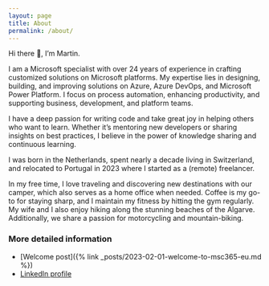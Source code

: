 ```yaml
---
layout: page
title: About
permalink: /about/
---
```


<!-- <img alt="Profile picture" style="border-radius: 3px; border-color: gray; border-style: solid; border-width: 2px" src="https://msc365.eu/assets/img/msc365-profile.jpg" width="180px"> -->

Hi there 👋, I’m Martin.  

I am a Microsoft specialist with over 24 years of experience in crafting customized solutions on Microsoft platforms. My expertise lies in designing, building, and improving solutions on Azure, Azure DevOps, and Microsoft Power Platform. I focus on process automation, enhancing productivity, and supporting business, development, and platform teams.

I have a deep passion for writing code and take great joy in helping others who want to learn. Whether it’s mentoring new developers or sharing insights on best practices, I believe in the power of knowledge sharing and continuous learning.

I was born in the Netherlands, spent nearly a decade living in Switzerland, and relocated to Portugal in 2023 where I started as a (remote) freelancer.

In my free time, I love traveling and discovering new destinations with our camper, which also serves as a home office when needed. Coffee is my go-to for staying sharp, and I maintain my fitness by hitting the gym regularly. My wife and I also enjoy hiking along the stunning beaches of the Algarve. Additionally, we share a passion for motorcycling and mountain-biking.

### More detailed information

- [Welcome post]({% link _posts/2023-02-01-welcome-to-msc365-eu.md %})
- <a href="https://www.linkedin.com/in/mccmswinkels" target="_blanc">LinkedIn profile</a>
